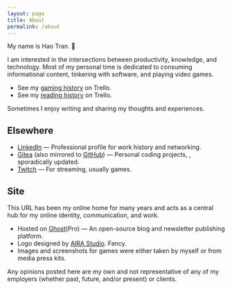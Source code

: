 ```yaml
---
layout: page
title: About
permalink: /about
---
```


My name is Hao Tran. 👋

I am interested in the intersections between productivity, knowledge, and technology. Most of my personal time is dedicated to consuming informational content, tinkering with software, and playing video games.

- See my [gaming history](https://trello.com/b/r6Nmb9VL/gaming) on Trello.
- See my [reading history](https://trello.com/b/luhlPjL7/reading) on Trello.

Sometimes I enjoy writing and sharing my thoughts and experiences.

## Elsewhere

- [LinkedIn](https://www.linkedin.com/in/haothitran/) — Professional profile for work history and networking.
- [Gitea](https://forge.haothitran.com/KlazHTT) (also mirrored to [GitHub](https://github.com/KlazHTT)) — Personal coding projects, , sporadically updated.
- [Twitch](https://www.twitch.tv/klazhtt) — For streaming, usually games.

## Site
This URL has been my online home for many years and acts as a central hub for my online identity, communication, and work.

- Hosted on [Ghost](https://ghost.org/)(Pro) — An open-source blog and newsletter publishing platform.
- Logo designed by [AIRA Studio](https://www.linkedin.com/in/aira-studio-902a37243/). Fancy.
- Images and screenshots for games were either taken by myself or from media press kits.

Any opinions posted here are my own and not representative of any of my employers (whether past, future, and/or present) or clients.
